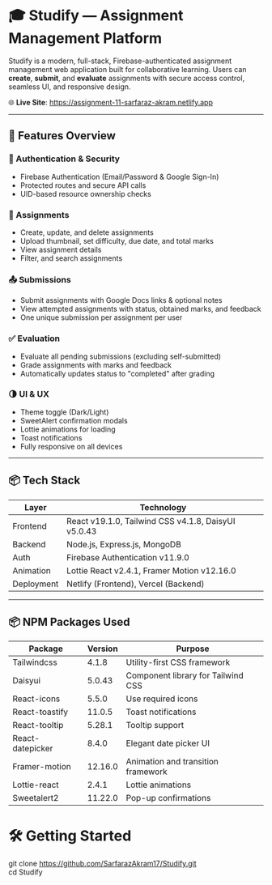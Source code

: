 # 🎓 Studify — Assignment Management Platform

Studify is a modern, full-stack, Firebase-authenticated assignment management web application built for collaborative learning. Users can **create**, **submit**, and **evaluate** assignments with secure access control, seamless UI, and responsive design.

🌐 **Live Site**: https://assignment-11-sarfaraz-akram.netlify.app

---

## 🚀 Features Overview

### 🔐 Authentication & Security
- Firebase Authentication (Email/Password & Google Sign-In)
- Protected routes and secure API calls
- UID-based resource ownership checks

### 📝 Assignments
- Create, update, and delete assignments
- Upload thumbnail, set difficulty, due date, and total marks
- View assignment details
- Filter, and search assignments

### 📤 Submissions
- Submit assignments with Google Docs links & optional notes
- View attempted assignments with status, obtained marks, and feedback
- One unique submission per assignment per user

### ✅ Evaluation
- Evaluate all pending submissions (excluding self-submitted)
- Grade assignments with marks and feedback
- Automatically updates status to "completed" after grading

### 🌗 UI & UX
- Theme toggle (Dark/Light)
- SweetAlert confirmation modals
- Lottie animations for loading
- Toast notifications
- Fully responsive on all devices

---

## 📦 Tech Stack

| Layer      | Technology                               |
|------------|------------------------------------------|
| Frontend   | React v19.1.0, Tailwind CSS v4.1.8, DaisyUI v5.0.43             |
| Backend    | Node.js, Express.js, MongoDB             |
| Auth       | Firebase Authentication v11.9.0                  |
| Animation  | Lottie React v2.4.1, Framer Motion v12.16.0                    |
| Deployment | Netlify (Frontend), Vercel (Backend)     |

---

## 📦 NPM Packages Used

| Package             | Version    | Purpose                                      |
|---------------------|------------|----------------------------------------------|
| Tailwindcss         | 4.1.8      | Utility-first CSS framework                  |
| Daisyui             | 5.0.43     | Component library for Tailwind CSS           |
| React-icons         | 5.5.0      | Use required icons                           |
| React-toastify      | 11.0.5     | Toast notifications                          |
| React-tooltip       | 5.28.1     | Tooltip support                              |
| React-datepicker    | 8.4.0      | Elegant date picker UI                       |
| Framer-motion       | 12.16.0    | Animation and transition framework           |
| Lottie-react        | 2.4.1      | Lottie animations                            |
| Sweetalert2         | 11.22.0    | Pop-up confirmations                         |

# 🛠️ Getting Started 

git clone https://github.com/SarfarazAkram17/Studify.git <br />
cd Studify
